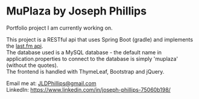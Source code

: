 # MuPlaza by Joseph Phillips
Portfolio project I am currently working on.   

This project is a RESTful api that uses Spring Boot (gradle) and implements the [last.fm api](https://www.last.fm/api/).   
The database used is a MySQL database - the default name in application.properties to connect to the database is simply 'muplaza' (without the quotes).   
The frontend is handled with ThymeLeaf, Bootstrap and jQuery.


Email me at: JLDPhillips@gmail.com   
LinkedIn: https://www.linkedin.com/in/joseph-phillips-75060b198/
